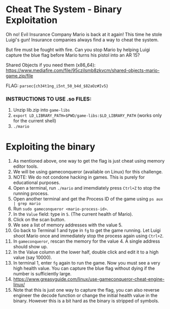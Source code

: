 # Cheat The System - Binary Exploitation

Oh no! Evil Insurance Company Mario is back at it again! This time he stole Luigi's gun! Insurance companies always find a way to cheat the system.

But fire must be fought with fire. Can you stop Mario by helping Luigi capture the blue flag before Mario turns his pistol into an AR 15?

Shared Objects if you need them (x86_64): https://www.mediafire.com/file/95czilsmb8zkvcm/shared-objects-mario-game.zip/file

FLAG: `parsec{ch34t1ng_i5nt_50_b4d_$82aOz#Iv5}`

### INSTRUCTIONS TO USE .so FILES:
1. Unzip lib.zip into `game-libs`
2. `export LD_LIBRARY_PATH=$PWD/game-libs:$LD_LIBRARY_PATH` (works only for the current shell)
3. `./mario`

# Exploiting the binary

1. As mentioned above, one way to get the flag is just cheat using memory editor tools.
2. We will be using gameconqueror (available on Linux) for this challenge.
3. NOTE: We do not condone hacking in games. This is purely for educational purposes.
4. Open a terminal, run `./mario` and imemdiately press `Ctrl+Z` to stop the running process.
5. Open another terminal and get the Process ID of the game using `ps aux | grep mario`
6. Run `sudo gameconqueror <mario-process-id>`.
7. In the `Value` field: type in `5`. (The current health of Mario).
8. Click on the scan button.
9. We see a list of memory addresses with the value 5.
10. Go back to Terminal 1 and type in `fg` to get the game running. Let Luigi shoot Mario once and immediately stop the process again using `Ctrl+Z`.
11. In `gameconqueror`, rescan the memory for the value 4. A single address should show up.
12. In the Value column at the lower half, double click and edit it to a high value (say 10000).
13. In terminal 1, enter `fg` again to run the game. Now you must see a very high health value. You can capture the blue flag without dying if the number is sufficiently large.
14. https://www.greasyguide.com/linux/use-gameconqueror-cheat-engine-linux/
15. Note that this is just one way to capture the flag, you can also reverse engineer the decode function or change the initial health value in the binary. However this is a bit hard as the binary is stripped of symbols.